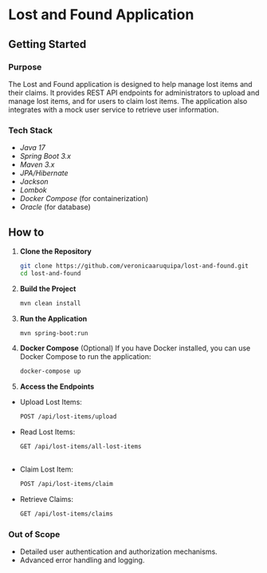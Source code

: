 # Lost and Found Application

## Getting Started
### Purpose

The Lost and Found application is designed to help manage lost items and their claims. It provides REST API endpoints
for administrators to upload and manage lost items, and for users to claim lost items. The application also integrates
with a mock user service to retrieve user information.

### Tech Stack

- *Java 17*
- *Spring Boot 3.x*
- *Maven 3.x*
- *JPA/Hibernate*
- *Jackson*
- *Lombok*
- *Docker Compose* (for containerization)
- *Oracle* (for database)

## How to

1. **Clone the Repository**
   ```sh
   git clone https://github.com/veronicaaruquipa/lost-and-found.git
   cd lost-and-found

2. **Build the Project**
   ```sh
   mvn clean install

3. **Run the Application**
   ```sh  
   mvn spring-boot:run

4. **Docker Compose** (Optional)
   If you have Docker installed, you can use Docker Compose to run the application:
   ```sh
   docker-compose up

5. **Access the Endpoints**

* Upload Lost Items:
   ```sh   
   POST /api/lost-items/upload

* Read Lost Items:
   ```sh
   GET /api/lost-items/all-lost-items
    
* Claim Lost Item:
  ```sh
  POST /api/lost-items/claim

* Retrieve Claims:
  ```sh
  GET /api/lost-items/claims

### Out of Scope
* Detailed user authentication and authorization mechanisms.
* Advanced error handling and logging.